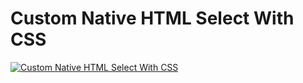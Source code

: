 # Custom Native HTML Select With CSS

[![Custom Native HTML Select With CSS](https://img.youtube.com/vi/QckgIJrHiNY/0.jpg)](https://www.youtube.com/watch?v=QckgIJrHiNY)